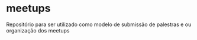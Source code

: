 # meetups
Repositório para ser utilizado como modelo de submissão de palestras e ou organização dos meetups
